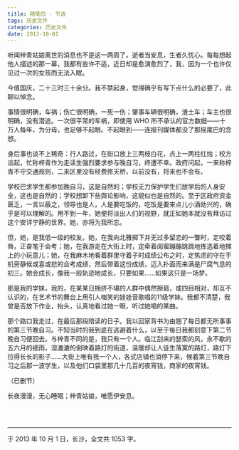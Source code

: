 ```yaml
---
title: 随笔四 - 节选
tags: 历史文件
categories: 历史文件
date: 2013-10-01
---
```


听闻梓青姑娘离世的消息也不是这一两周了。逝者当安息，生者久忧心。每每想起他人描述的那一幕，我都有些许不适，近日却是愈演愈烈了，我，因为一个也许仅见过一次的女孩而无法入眠。

今值国庆，二十三时三十余分。我不禁起身，觉得确乎有写下点什么的必要了，此聊以悼念。

事情很明确，车祸；伤亡很明确，一死一伤；肇事车辆很明确，渣土车；车主也很明确，没有潜逃。一次很平常的车祸，即使用 WHO 所不承认的官方数据——十万人每年，为分母，也足够不起眼。不起眼到——连报刊媒体都没了那摇尾巴的念想。

身后事也谈不上稀奇：行人路过，在街口放上三两枝白花，点上一两柱红烛；校方谈起，忙称梓青作为走读生强烈要求参与晚自习，终遭不幸。政府问起，一来称梓青不守交通规则，二来区里没有经费修天桥，以前没有，将来也不会有。

学校巴求学生都参加晚自习，这是自然的；学校无力保护学生们放学后的人身安全，这也是自然的；学校想卸下些舆论影响，这貌似也是自然的。至于区政府资金匮乏，一言以蔽之，领导也是人，人是要吃饭的，吃饭是要来点儿小酒助兴的，确乎是可以理解的。用不到一年，她便将淡出人们的视野，就正如她本就没有拜访过这个安详宁静的世界。她，亦将为我所忘。

但，她，是我低一级的校友。她，在我向北雅掷下并无过多留恋的一瞥时，定咬着唇，正奋笔于会考；她，在我游走在大街上时，定牵着闺蜜蹦蹦跳跳地拣选着地摊上的小玩意儿；她，在我麻木地看着群里守着子时成绩公布之时，定焦虑的守在手机旁静候或喜或悲的会考成绩，然后带着这份成绩，迈入扑面而来满是尸腐气息的初三。她会成长，像我一般轨迹地成长，只要如果……如果这只是一场梦。

那是我的学妹，我的，在某某日拥挤不堪的人群中偶然擦肩，或四目相对，却互不认识的，在艺术节的舞台上用引人嗤笑的娃娃音歌唱的11级学妹。我都不清楚，我曾是否放下作业，抬头，认真地看过她一眼，听过她唱的某曲。

那个路口我走过，在最后那段陪读的日子。我以回家背书为由翘了每日都无所事事的第三节晚自习。不知当时的我到底在逃避着什么，以至于每日我都刻意下第二节晚自习便回去。与梓青不同的是，我只有一个人。临江刮来的瑟索的风，永不歇的五六月的细雨，湿漉漉的倒映着路灯的街道，温暖却让人徒生落寞的路灯，路灯下拉得长长的影子……大街上唯有我一个人，各式店铺也消停下来，候着第三节晚自习之后那一波学生，以及他们口袋里那几十几百的夜宵钱，商家的夜宵钱。

（已删节）

长夜漫漫，无心睡眠；梓青姑娘，唯愿伊安息。

<br>

<br>

------

于 2013 年 10 月 1 日，长沙，全文共 1053 字。
